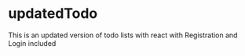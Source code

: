 # updatedTodo
This is an updated version of todo lists with react with Registration and Login included
